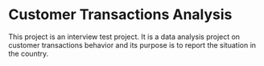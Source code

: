 # Customer Transactions Analysis
This project is an interview test project. It is a data analysis project on customer transactions behavior and its purpose is to report the situation in the country.
